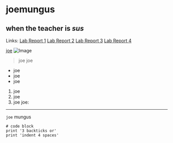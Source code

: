 # **joemungus**
## when the teacher is *sus*
Links:
[Lab Report 1](https://Nickpizzablock.github.io/cse15l-lab-reports/lab-report-1-week-2.html)
[Lab Report 2](https://Nickpizzablock.github.io/cse15l-lab-reports/lrw2.html)
[Lab Report 3](https://Nickpizzablock.github.io/cse15l-lab-reports/lrw4.html)
[Lab Report 4](https://Nickpizzablock.github.io/cse15l-lab-reports/lrw6.html)

[joe](www.youtube.com)
![Image](https://uploadstatic-sea.mihoyo.com/contentweb/20200723/2020072319115159476.png)
> joe
> joe
* joe
* joe
* joe
1. joe
2. joe
3. joe
joe:

---

`joe` mungus

```
# code block
print '3 backticks or'
print 'indent 4 spaces'
```
